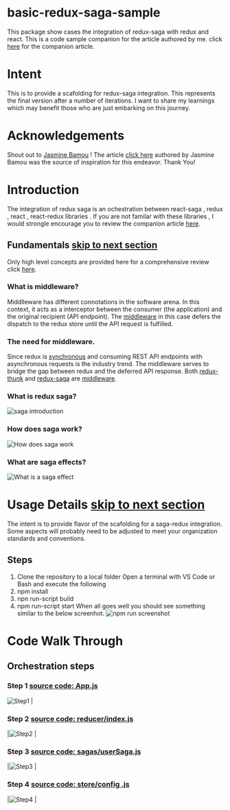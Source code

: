 # basic-redux-saga-sample

This package show cases the integration of redux-saga with redux and react. This is a code sample companion for the article authored by me. click [here](https://www.linkedin.com/pulse/redux-middleware-soups-nuts-suresh-rao) for the companion article.

# Intent

This is to provide a scafolding for redux-saga integration. This represents the final version after a number of iterations. I want to share my learnings which may benefit those who are just embarking on this journey.

# Acknowledgements

Shout out to [Jasmine Bamou](https://medium.com/@jasmine.bamou?source=post_page-----32fd89b4ebab----------------------) ! The article [click here](https://medium.com/snacknation-engineering/how-we-built-a-survey-app-from-scratch-using-reactjs-at-snacknation-1-2-32fd89b4ebab) authored by Jasmine Bamou was the source of inspiration for this endeavor. Thank You!

# Introduction

The integration of redux saga is an ochestration between react-saga , redux , react , react-redux libraries . If you are not familar with these libraries , I would strongle encourage you to review the companion article [here](https://www.linkedin.com/pulse/redux-middleware-soups-nuts-suresh-rao).

## Fundamentals [skip to next section](https://github.com/SVRao19056/basic-redux-saga-sample/blob/master/README.md#usage-details)

Only high level concepts are provided here for a comprehensive review click [here](https://www.linkedin.com/pulse/redux-middleware-soups-nuts-suresh-rao).

### What is middleware?

Middlleware has different connotations in the software arena. In this context, it acts as a interceptor between the consumer (the application) and the original recipient (API endpoint). The [middleware](https://redux.js.org/advanced/middleware) in this case defers the dispatch to the redux store until the API request is fulfilled.

### The need for middleware.

Since redux is [synchronous](https://redux.js.org/advanced/async-flow) and consuming REST API endpoints with asynchronous requests is the industry trend. The middleware serves to bridge the gap between redux and the deferred API response. Both [redux-thunk](https://github.com/reduxjs/redux-thunk) and [redux-saga](https://github.com/redux-saga/redux-saga) are [middleware](https://redux.js.org/advanced/middleware).

### What is redux saga?

![saga introduction](./read-me-files/Saga-intro.JPG?raw=true "Saga Introduction")

### How does saga work?

![How does saga work](./read-me-files/how-does-saga-work.png?raw=true "How does saga work")

### What are saga effects?

![What is a saga effect](./read-me-files/what-is-saga-effect.png?raw=true "What is a saga effect")

# Usage Details [skip to next section](https://github.com/SVRao19056/basic-redux-saga-sample/blob/master/README.md#code-walk-through)

The intent is to provide flavor of the scafolding for a saga-redux integration. Some aspects will probably need to be adjusted to meet your organization standards and conventions.

## Steps

1. Clone the repository to a local folder
   Open a terminal with VS Code or Bash and execute the following
1. npm install
1. npn run-script build
1. npm run-script start
   When all goes well you should see something similar to the below screenhot.
   ![npm run screenshot](./read-me-files/npm-start.png?raw=true "What is a saga effect")

# Code Walk Through

## Orchestration steps

### Step 1 [source code: App.js](./src/App/App.js)

![Step1](./read-me-files/codeSeg-App.png?raw=true "Step 1 ") |

### Step 2 [source code: reducer/index.js](./src/reducer/index.js)

|![Step2](./read-me-files/step2-reducers.png?raw=true "Step 2 ") |

### Step 3 [source code: sagas/userSaga.js](./src/sagas/userSaga.js)

|![Step3](./read-me-files/step3-saga-effects.png?raw=true "Step 3 ") |

### Step 4 [source code: store/config .js](./src/sagas/userSaga.js)

|![Step4](./read-me-files/step4-saga-integration.png?raw=true "Step 4") |
